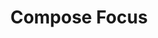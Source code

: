 ---
  id: "1828"
  fieldLayoutId: "89"
  uid: "b633fdbd-903a-4d2f-8eb5-3eab8d5ded53"
  enabled: "1"
  archived: "0"
  dateCreated: "2018-04-12 19:39:44"
  dateUpdated: "2019-01-28 02:47:23"
  siteSettingsId: "1828"
  slug: "compose-focus"
  siteId: "1"
  uri: "patterns/web/entry/compose-focus"
  enabledForSite: "1"
  sectionId: "2"
  typeId: "2"
  authorId: "1"
  postDate: "2018-04-12 19:39:00"
  expiryDate: null
  contentId: "1828"
  title: "Compose Focus"
  field_allColorsComputed: null
  field_allColorsComputedIllustration: null
  field_allColorsComputedThumbnail: null
  field_appDescription: null
  field_appDescriptionSentiment: null
  field_audio: "0"
  field_authorFaq: null
  field_bgThumbPosition: "center top"
  field_body: null
  field_captureSize: null
  field_categoriesRaw: "visibility,keeping context,"
  field_categoryInPlainText: null
  field_coldThumbTransform: null
  field_colorPalette: null
  field_contributorName: null
  field_contributorUrl: null
  field_coverColor: null
  field_dominantColor: null
  field_externalContributor: "0"
  field_fetchWebsiteData: null
  field_fullName: null
  field_gfycatSource: null
  field_gif: "0"
  field_gumletUrl: null
  field_gumletUrlNoPreParse: null
  field_howHelps: "<p><strong>Keeping Context and Visibility.</strong></p><p>Facebook uses this interaction to create a transition between states. </p><p>This behavior allows users to have differentiated mental models for consuming and composing content which helps the user to remain in context and avoid situations like accidentally posting content.</p><p>This interaction is also a smart alternative to similar techniques like modals that are known to have some visibility issues and therefore perform worse when trying to keep the user in context.</p>"
  field_howWorks: "<p>In the Facebook Web App, the main news feed page has several interaction points. One key interaction point is the creation/sharing of content. To start composing a new post, Facebook users have to click on the text input box that lives above the rest of the news feeds.</p><p><br />When a user clicks on the box with the intention of creating a new post, the whole user interface switches to a different visual mode in which the compose container becomes more visually prominent by being the only component in the page that remains unchanged.</p><p>The rest of the user interface gets obscured by a translucent dark layer. This state change creates a visual effect in which the compose box is the only component grabbing the user's attention.</p>"
  field_iconColors: null
  field_iconComputedColors: null
  field_illustrationSource: null
  field_imagePathRaw: "https://s3-us-west-2.amazonaws.com/waveguideio/captures/waves/facebook-focus.png"
  field_imageTextOcr: null
  field_depthArticleBody: null
  field_lpSentimentScore: null
  field_lpUrl: null
  field_mediaEmbed: "<figure><img src=\"{asset:2078:url||https://s3-us-west-2.amazonaws.com/waveguideio/captures/waves/facebook-focus.png}\" alt=\"\" /></figure>"
  field_mobileId: null
  field_mobileShotSrc: null
  field_newsObject: null
  field_pageFetchJsonString: null
  field_patternSrc: "Facebook"
  field_platformRaw: "Web"
  field_qualityDescription: null
  field_rawResponse: null
  field_readingDuration: null
  field_readingDurationSeconds: null
  field_readingEaseLevel: null
  field_readingEaseScore: null
  field_references: null
  field_screenshotColors: null
  field_screenshotComputedColors: null
  field_sourceFromArchive: null
  field_strategyDescription: null
  field_thumbColors: null
  field_thumbVideoUrl: null
  field_webDescription: null
  field_webTitle: null
  field_what: "<p>This is a solution found in the Facebook Web App. When a user starts writing a post, the container switches to a focus mode where everything in the viewport but the input box, gets obscured under a dark translucent layer.</p>"
  root: null
  lft: null
  rgt: null
  level: null
  structureId: null
  layout: layouts/post.njk
---